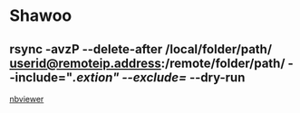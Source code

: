 # Shawoo
## rsync -avzP --delete-after /local/folder/path/ userid@remoteip.address:/remote/folder/path/ --include="*.extion" --exclude=* --dry-run

[nbviewer](https://nbviewer.jupyter.org/)

